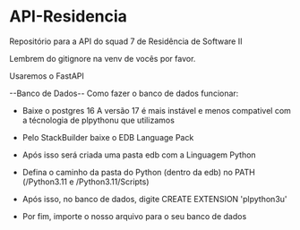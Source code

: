 # API-Residencia
Repositório para a API do squad 7 de Residência de Software II

Lembrem do gitignore na venv de vocês por favor.

Usaremos o FastAPI

--Banco de Dados--
Como fazer o banco de dados funcionar:
- Baixe o postgres 16
A versão 17 é mais instável e menos compativel com a técnologia de plpythonu que utilizamos

- Pelo StackBuilder baixe o EDB Language Pack

- Após isso será criada uma pasta edb com a Linguagem Python

- Defina o caminho da pasta do Python (dentro da edb) no PATH (/Python3.11 e /Python3.11/Scripts)

- Após isso, no banco de dados, digite CREATE EXTENSION 'plpython3u'

- Por fim, importe o nosso arquivo para o seu banco de dados